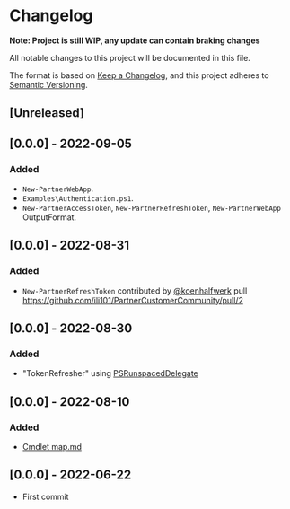 # Changelog
**Note: Project is still WIP, any update can contain braking changes**

All notable changes to this project will be documented in this file.

The format is based on [Keep a Changelog](https://keepachangelog.com/en/1.0.0/),
and this project adheres to [Semantic Versioning](https://semver.org/spec/v2.0.0.html).

## [Unreleased]

## [0.0.0] - 2022-09-05
### Added
* `New-PartnerWebApp`.
* `Examples\Authentication.ps1`.
* `New-PartnerAccessToken`, `New-PartnerRefreshToken`, `New-PartnerWebApp` OutputFormat.

## [0.0.0] - 2022-08-31
### Added
* `New-PartnerRefreshToken` contributed by [@koenhalfwerk](https://github.com/koenhalfwerk) pull https://github.com/ili101/PartnerCustomerCommunity/pull/2

## [0.0.0] - 2022-08-30
### Added
* "TokenRefresher" using [PSRunspacedDelegate](https://www.powershellgallery.com/packages/PSRunspacedDelegate/0.1)

## [0.0.0] - 2022-08-10
### Added
* [Cmdlet map.md](Cmdlet%20map.md)

## [0.0.0] - 2022-06-22
* First commit